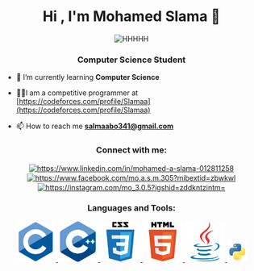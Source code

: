 <h1 align="center" color="red">Hi , I'm Mohamed Slama  👋</h1>
<p align="center">
<img sre="https://www.google.com/url?sa=i&url=https%3A%2F%2Far.pngtree.com%2Fso%2F%25D9%2585%25D8%25A8%25D8%25B1%25D9%2585%25D8%25AC&psig=AOvVaw3QQnt38ppzzQTew4NpPcIq&ust=1678952349392000&source=images&cd=vfe&ved=0CA0QjRxqFwoTCOiY3pm33f0CFQAAAAAdAAAAABAh" alt="HHHHH" ></p>
<h3 align="center">Computer Science Student</h3>

- 🌱 I’m currently learning **Computer Science**

- 👨‍💻I am a competitive programmer at [https://codeforces.com/profile/Slamaa](https://codeforces.com/profile/Slamaa)

- 📫 How to reach me **salmaabo341@gmail.com**

<h3 align="center">Connect with me:</h3>
<p align="center">
<a href="https://linkedin.com/in/https://www.linkedin.com/in/mohamed-a-slama-012811258" target="blank"><img align="center" src="https://raw.githubusercontent.com/rahuldkjain/github-profile-readme-generator/master/src/images/icons/Social/linked-in-alt.svg" alt="https://www.linkedin.com/in/mohamed-a-slama-012811258" height="90" width="100" /></a>
<a href="https://fb.com/https://www.facebook.com/mo.a.s.m.305?mibextid=zbwkwl" target="blank"><img align="center" src="https://raw.githubusercontent.com/rahuldkjain/github-profile-readme-generator/master/src/images/icons/Social/facebook.svg" alt="https://www.facebook.com/mo.a.s.m.305?mibextid=zbwkwl" height="90" width="100" /></a>
<a href="https://instagram.com/https://instagram.com/mo_3.0.5?igshid=zddkntzintm=" target="blank"><img align="center" src="https://raw.githubusercontent.com/rahuldkjain/github-profile-readme-generator/master/src/images/icons/Social/instagram.svg" alt="https://instagram.com/mo_3.0.5?igshid=zddkntzintm=" height="90" width="100" /></a>
</p>

<h3 align="center">Languages and Tools:</h3>
<p align="center"> <a href="https://www.cprogramming.com/" target="_blank" rel="noreferrer"> <img src="https://raw.githubusercontent.com/devicons/devicon/master/icons/c/c-original.svg" alt="c" width="80" height="80"/> </a> <a href="https://www.w3schools.com/cpp/" target="_blank" rel="noreferrer"> <img src="https://raw.githubusercontent.com/devicons/devicon/master/icons/cplusplus/cplusplus-original.svg" alt="cplusplus" width="80" height="80"/> </a> <a href="https://www.w3schools.com/css/" target="_blank" rel="noreferrer"> <img src="https://raw.githubusercontent.com/devicons/devicon/master/icons/css3/css3-original-wordmark.svg" alt="css3" width="80" height="80"/> </a> <a href="https://www.w3.org/html/" target="_blank" rel="noreferrer"> <img src="https://raw.githubusercontent.com/devicons/devicon/master/icons/html5/html5-original-wordmark.svg" alt="html5" width="80" height="80"/> </a> <a href="https://www.java.com" target="_blank" rel="noreferrer"> <img src="https://raw.githubusercontent.com/devicons/devicon/master/icons/java/java-original.svg" alt="java" width="80" height="80"/> </a> <a href="https://www.python.org" target="_blank" rel="noreferrer"> <img src="https://raw.githubusercontent.com/devicons/devicon/master/icons/python/python-original.svg" alt="python" width="40" height="40"/> </a> </p>

